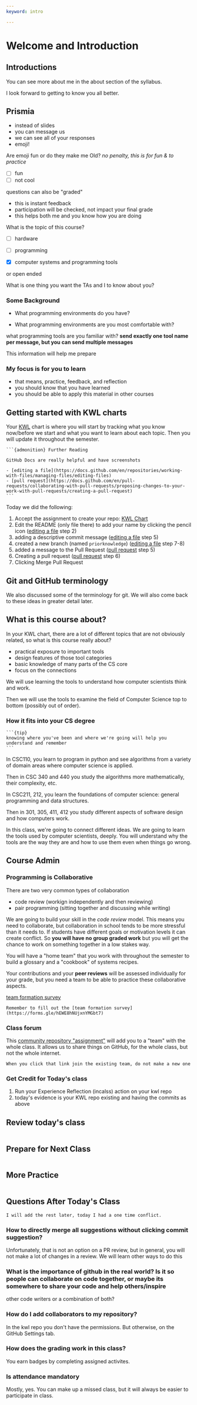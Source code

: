 ```yaml
---
keyword: intro

---
```

# Welcome and Introduction


## Introductions


You can see more about me in the about section of the syllabus.


I look forward to getting to know you all better.


## Prismia 

- instead of slides
- you can message us
- we can see all of your responses
- emoji! 


Are emoji fun or do they make me Old? 
_no penalty, this is for fun & to practice_

- [ ] fun
- [ ] not cool

questions can also be "graded" 

- this is instant feedback
- participation will be checked, not impact your final grade
- this helps both me and you know how you are doing

What is the topic of this course? 

- [ ] hardware
- [ ] programming 
- [x] computer systems and programming tools 


or open ended 


What is one thing you want the TAs and I to know about you? 



### Some Background



- What programming environments do you have?


- What programming environments are you most comfortable with?


what programming tools are you familiar with? 
__send exactly one tool name per message, but you can send multiple messages__


This information will help me prepare


### My focus is for you to learn


- that means, practice, feedback, and reflection
- you should know that you have learned
- you should be able to apply this material in other courses


## Getting started with KWL charts


Your [KWL](kwlmin) chart is where you will start by tracking what you know now/before we start and what you want to learn about each topic.  Then you will update it throughout the semester.


````{margin}
```{admonition} Further Reading

GitHub Docs are really helpful and have screenshots

- [editing a file](https://docs.github.com/en/repositories/working-with-files/managing-files/editing-files)
- [pull request](https://docs.github.com/en/pull-requests/collaborating-with-pull-requests/proposing-changes-to-your-work-with-pull-requests/creating-a-pull-request)
```
````


Today we did the following:
1. Accept the assignment to create your repo: [KWL Chart](https://classroom.github.com/a/CeBxAe-e)
1. Edit the README (only file there) to add your name by clicking the pencil icon ([editing a file](https://docs.github.com/en/repositories/working-with-files/managing-files/editing-files) step 2)
1. adding a descriptive commit message ([editing a file](https://docs.github.com/en/repositories/working-with-files/managing-files/editing-files) step 5)
1. created a new branch (named `priorknowledge`) ([editing a file](https://docs.github.com/en/repositories/working-with-files/managing-files/editing-files) step 7-8)
1. added a message to the Pull Request ([pull request](https://docs.github.com/en/pull-requests/collaborating-with-pull-requests/proposing-changes-to-your-work-with-pull-requests/creating-a-pull-request) step 5)
1. Creating a pull request ([pull request](https://docs.github.com/en/pull-requests/collaborating-with-pull-requests/proposing-changes-to-your-work-with-pull-requests/creating-a-pull-request) step 6)
1. Clicking Merge Pull Request


## Git and GitHub terminology


We also discussed some of the terminology for git. We will also come back to these ideas in greater detail later.


##  What is this course about?


In your KWL chart, there are a lot of different topics that are not obviously related, so what is this course really about?



- practical exposure to important tools
- design features of those tool categories
- basic knowledge of many parts of the CS core
- focus on the connections



We will use learning the tools to understand how computer scientists think and work.





Then we will use the tools to examine the field of Computer Science top to bottom (possibly out of order).


### How it fits into your CS degree
````{margin}
```{tip}
knowing where you've been and where we're going will help you understand and remember
```
````



In CSC110, you learn to program in python and see algorithms from a variety of domain areas where computer science is applied.


Then in CSC 340 and 440 you study the algorithms more mathematically, their complexity, etc.


In CSC211, 212, you learn the foundations of computer science: general programming and data structures.


Then in 301, 305, 411, 412 you study different aspects of software design and how computers work.


In this class, we're going to connect different ideas. We are going to learn the tools used by computer scientists, deeply. You will understand why the tools are the way they are and how to use them even when things go wrong.





## Course Admin 

### Programming is Collaborative


There are two very common types of collaboration
- code review (workign independently and then reviewing)
- pair programming (sitting together and discussing while writing)


We are going to build your skill in the *code review* model.  This means you need to collaborate, but collaboration in school tends to be more stressful than it needs to. If students have different goals or motivation levels it can create conflict.  So **you will have no group graded work** but you will get the chance to work on something together in a low stakes way.  



You will have a "home team" that you work with throughout the semester to build a
glossary and a "cookbook" of systems recipes.  


Your contributions and your **peer reviews** will be assessed individually for your grade, but you need a team to be able to practice these collaborative aspects.



[team formation survey](https://forms.gle/hEWE8hNUjxnYMGbt7)

```{important}
Remember to fill out the [team formation survey](https://forms.gle/hEWE8hNUjxnYMGbt7)
```


### Class forum

This [community repository "assignment"](https://classroom.github.com/a/vos-ATPb) will add you to a "team" with the whole class. It allows us to share things on GitHub, for the whole class, but not the whole internet.  

```{important}
When you click that link join the existing team, do not make a new one
```

### Get Credit for Today's class


1. Run your Experience Reflection (incalss) action on your kwl repo 
2. today's evidence is your KWL repo existing and having the commits as above


## Review today's class

```{include} ../_review/2023-01-24.md
```




## Prepare for Next Class

```{include} ../_prepare/2023-01-26.md
```


## More Practice

```{include} ../_practice/2023-01-24.md
```



## Questions After Today's Class 

```{note}
I will add the rest later, today I had a one time conflict.
```

### How to directly merge all suggestions without clicking commit suggestion?

Unfortunately, that is not an option on a PR review, but in general, you will not make a lot of changes in a review.  We will learn other ways to do this

### What is the importance of github in the real world? Is it so people can collaborate on code together, or maybe its somewhere to share your code and help others/inspire
other code writers or a combination of both?


### How do I add collaborators to my repository?
In the kwl repo you don't have the permissions. But otherwise, on the GitHub Settings tab. 

### How does the grading work in this class?
You earn badges by completing assigned activites. 

### Is attendance mandatory

Mostly, yes. You can make up a missed class, but it will always be easier to participate in class. 